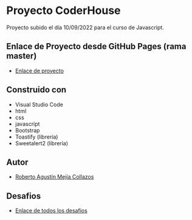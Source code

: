 # Proyecto CoderHouse
Proyecto subido el día 10/09/2022 para el curso de Javascript.

## Enlace de Proyecto desde GitHub Pages (rama master)
- [Enlace de proyecto](https://robermejia.github.io/desafiosJavascript/)

## Construido con
- Visual Studio Code
- html
- css
- javascript
- Bootstrap
- Toastify (librería)
- Sweetalert2 (librería)

## Autor
- [Roberto Agustín Mejía Collazos](https://github.com/robermejia)

## Desafios
- [Enlace de todos los desafios](https://github.com/robermejia/desafiosJavascript/tree/desafios)



